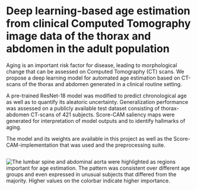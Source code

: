 # Deep learning-based age estimation from clinical Computed Tomography image data of the thorax and abdomen in the adult population

Aging is an important risk factor for disease, leading to morphological change that can be assessed on Computed Tomography (CT) scans.   We propose a deep learning model for automated age estimation based on CT-scans of the thorax and abdomen generated in a clinical routine setting.



A pre-trained ResNet-18 model was modified to predict chronological age as well as to quantify its aleatoric uncertainty. Generalization performance was assessed on a publicly available test dataset consisting of thorax-abdomen CT-scans of 421 subjects. Score-CAM saliency maps were generated for interpretation of model outputs and to identify hallmarks of aging.

The model and its weights are available in this project as well as the Score-CAM-implementation that was used and the preprocessing suite.

<img src="https://github.com/BjarneKerber/age_estimation/blob/main/images/fig_score.jpg" alt="" title="Score-CAM saliency maps">

![The lumbar spine and abdominal aorta were highlighted as regions important for age estimation. The pattern was consistent over different age groups and even expressed in unusual subjects that differed from the majority. Higher values on the colorbar indicate higher importance.](https://github.com/BjarneKerber/age_estimation/blob/main/images/fig_score.jpg "Score-CAM saliency maps")
